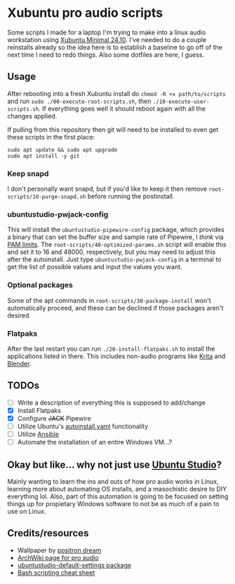 # Xubuntu pro audio scripts

Some scripts I made for a laptop I'm trying to make into a linux audio workstation using [Xubuntu Minimal 24.10](https://xubuntu.org/download/). I've needed to do a couple reinstalls already so the idea here is to establish a baseline to go off of the next time I need to redo things. Also some dotfiles are here, I guess.

## Usage

After rebooting into a fresh Xubuntu install do `chmod -R +x path/to/scripts` and run `sudo ./00-execute-root-scripts.sh`, then `./10-execute-user-scripts.sh`. If everything goes well it should reboot again with all the changes applied.

If pulling from this repository then git will need to be installed to even get these scripts in the first place:
```
sudo apt update && sudo apt upgrade
sudo apt install -y git
```

### Keep snapd

I don't personally want snapd, but if you'd like to keep it then remove `root-scripts/10-purge-snapd.sh` before running the postinstall.

### ubuntustudio-pwjack-config

This will install the `ubuntustudio-pipewire-config` package, which provides a binary that can set the buffer size and sample rate of Pipewire, I *think* via [PAM limits](https://wiki.archlinux.org/title/Realtime_process_management#Configuring_PAM). The `root-scripts/40-optimized-params.sh` script will enable this and set it to 16 and 48000, respectively, but you may need to adjust this after the autoinstall. Just type `ubuntustudio-pwjack-config` in a terminal to get the list of possible values and input the values you want.

### Optional packages

Some of the apt commands in `root-scripts/30-package-install` won't automatically proceed, and these can be declined if those packages aren't desired. 

### Flatpaks

After the last restart you can run `./20-install-flatpaks.sh` to install the applications listed in there. This includes non-audio programs like [Krita](https://flathub.org/apps/org.kde.krita) and [Blender](https://flathub.org/apps/org.blender.Blender).

## TODOs

- [ ] Write a description of everything this is supposed to add/change
- [x] Install Flatpaks
- [x] Configure ~~JACK~~ Pipewire
- [ ] Utilize Ubuntu's [autoinstall.yaml](https://canonical-subiquity.readthedocs-hosted.com/en/latest/intro-to-autoinstall.html) functionality
- [ ] Utilize [Ansible](https://github.com/ansible/ansible)
- [ ] Automate the installation of an entire Windows VM...?

## Okay but like... why not just use [Ubuntu Studio](https://ubuntustudio.org/)?

Mainly wanting to learn the ins and outs of how pro audio works in Linux, learning more about automating OS installs, and a masochistic desire to DIY everything lol. Also, part of this automation is going to be focused on setting things up for propietary Windows software to not be as much of a pain to use on Linux.

## Credits/resources

- Wallpaper by [positron dream](https://www.positrondream.com)
- [ArchWiki page for pro audio](https://wiki.archlinux.org/title/Professional_audio)
- [ubuntustudio-default-settings package](https://git.launchpad.net/ubuntustudio-default-settings/)
- [Bash scripting cheat sheet](https://devhints.io/bash)
